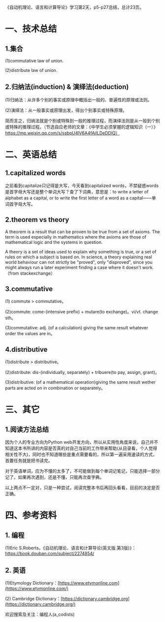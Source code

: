 《自动机理论、语言和计算导论》学习第2天，p5-p27总结，总计23页。

# 一、技术总结

## 1.集合

(1)commutative law of union.

(2)distribute law of union.

## 2.归纳法(induction) & 演绎法(deduction)

(1)归纳法：从许多个别的事实或原理中概括出一般的、普遍性的原理或法则。

(2)演绎法：从一般事实或原理出发，得出个别事实或特殊原理。

简而言之，归纳法就是个别或特殊到一般的推理过程，而演绎法则是从一般到个别或特殊的推理过程。（节选自应老师的文章：《中学生必须掌握的逻辑知识（一）》https://mp.weixin.qq.com/s/ssbpU4lV6A4fAjILDeDDlQ）

# 二、英语总结

## 1.capitalized words

之前看到capitalize只记得是大写，今天看到capitalized words，不禁疑惑words是首字母大写还是整个单词大写？查了下词典，意思是：to write a letter of alphabet as a capital, or to write the first letter of a word as a capital——单词首字母大写。

## 2.theorem vs theory

A theorem is a result that can be proven to be true from a set of axioms. The term is used especially in mathematics where the axioms are those of mathematical logic and the systems in question.

A theory is a set of ideas used to explain why something is true, or a set of rules on which a subject is based on. In science, a theory explaining real world behaviour can not strictly be "proved", only "disproved", since you might always run a later experiment finding a case where it doesn't work.（from stackexchange）

## 3.commutative 

(1) commute > commutative。

(2)commute: come-(intensive prefix) + mutare(to exchange)。vi/vt. change sth。

(3)commutative: adj. (of a calculation) giving the same result whatever order the values are in。

## 4.distributive

(1)distribute > distributive。

(2)distribute: dis-(individually, separately) + tribuere(to pay, assign, grant)。

(3)distributive: (of a mathematical operation)giving the same result wether parts are acted on in combination or separately。

# 三、其它

## 1.阅读方法总结

因为个人的专业方向为Python web开发方向，所以从实用性角度来说，自己并不知道这本书所讲的内容是否真的对自己当前的工作带来帮助(从目录看，个人觉得相关性不大)，同时也不知道哪些是重点需要看的，所以第一遍采用速读的方式，首要任务就是把书读完。

对于英语单词，应为不懂的太多了，不可能做到每个单词记笔记，只能选择一部分记了。如果再次遇到，还是不懂，只能再次查字典。

以上两点不一定对，只是一种尝试，阅读完整本书后再回头看看，目前的决定是否正确。

# 四、参考资料

## 1. 编程

(1)Eric S.Roberts，《自动机理论、语言和计算导论(英文版.第3版)》：https://book.douban.com/subject/2274854/

## 2. 英语

(1)Etymology Dictionary：[https://www.etymonline.com](https://www.etymonline.com/)

(2) Cambridge  Dictionary：[https://dictionary.cambridge.org](https://dictionary.cambridge.org/)


欢迎搜索及关注：编程人(a_codists)